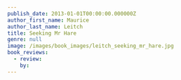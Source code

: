 ```yaml
---
publish_date: 2013-01-01T00:00:00.000000Z
author_first_name: Maurice
author_last_name: Leitch
title: Seeking Mr Hare
genre: null
image: /images/book_images/leitch_seeking_mr_hare.jpg
book_reviews:
  - review: 
    by: 
---
```

